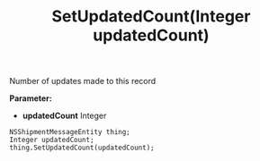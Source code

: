 ﻿---
uid: crmscript_ref_NSShipmentMessageEntity_SetUpdatedCount
title: SetUpdatedCount(Integer updatedCount)
intellisense: NSShipmentMessageEntity.SetUpdatedCount
keywords: NSShipmentMessageEntity, GetUpdatedCount
so.topic: reference
---

Number of updates made to this record

**Parameter:** 
 - **updatedCount** Integer

```crmscript
NSShipmentMessageEntity thing;
Integer updatedCount;
thing.SetUpdatedCount(updatedCount);
```

